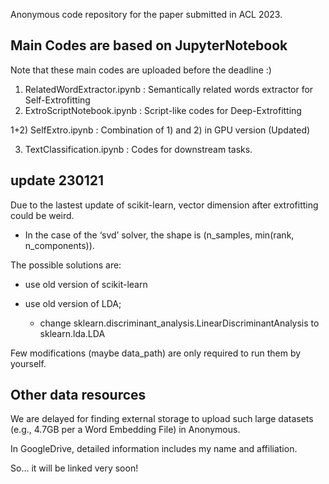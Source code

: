 Anonymous code repository for the paper submitted in ACL 2023.

## Main Codes are based on JupyterNotebook
Note that these main codes are uploaded before the deadline :)
1) RelatedWordExtractor.ipynb : Semantically related words extractor for Self-Extrofitting
2) ExtroScriptNotebook.ipynb : Script-like codes for Deep-Extrofitting

1+2) SelfExtro.ipynb : Combination of 1) and 2) in GPU version (Updated)

3) TextClassification.ipynb : Codes for downstream tasks.

## update 230121
Due to the lastest update of scikit-learn, vector dimension after extrofitting could be weird.
- In the case of the ‘svd’ solver, the shape is (n_samples, min(rank, n_components)).

The possible solutions are:

- use old version of scikit-learn

- use old version of LDA;

  - change sklearn.discriminant_analysis.LinearDiscriminantAnalysis to sklearn.lda.LDA

Few modifications (maybe data_path) are only required to run them by yourself.

## Other data resources
We are delayed for finding external storage to upload such large datasets (e.g., 4.7GB per a Word Embedding File) in Anonymous.

In GoogleDrive, detailed information includes my name and affiliation.

So... it will be linked very soon!
